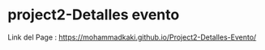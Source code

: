 # project2-Detalles evento
 
Link del Page :
https://mohammadkaki.github.io/Project2-Detalles-Evento/

